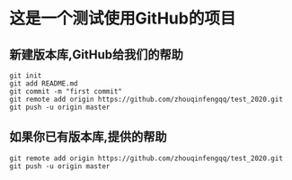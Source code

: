 # 这是一个测试使用GitHub的项目

## 新建版本库,GitHub给我们的帮助

```shell
git init
git add README.md
git commit -m "first commit"
git remote add origin https://github.com/zhouqinfengqq/test_2020.git
git push -u origin master
```

## 如果你已有版本库,提供的帮助
```shell
git remote add origin https://github.com/zhouqinfengqq/test_2020.git
git push -u origin master
```